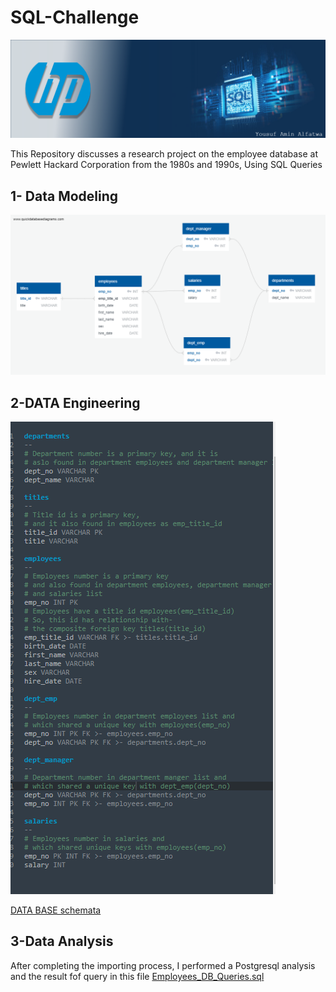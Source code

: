 

# SQL-Challenge
![Header](https://github.com/yaf978/SQL-Challenge/blob/main/EmployeeSQL/Resource_Data/banner.png)


This Repository discusses a research project on the employee database at Pewlett Hackard Corporation from the 1980s and 1990s, Using SQL Queries

## 1- Data Modeling
![ERD_DIAGRAM](https://github.com/yaf978/SQL-Challenge/blob/main/EmployeeSQL/ERD/Employees_ERD_te.png)

## 2-DATA Engineering
![ERD](https://github.com/yaf978/SQL-Challenge/blob/main/EmployeeSQL/ERD/ERD_TEXT.png)

[DATA BASE schemata](https://github.com/yaf978/SQL-Challenge/blob/main/EmployeeSQL/Eployees_DB_schemata.sql)

## 3-Data Analysis
After completing the importing process, I performed a Postgresql analysis and the result fof query in this file [Employees_DB_Queries.sql](https://github.com/yaf978/SQL-Challenge/blob/main/EmployeeSQL/Employees_DB_Queries.sql)
